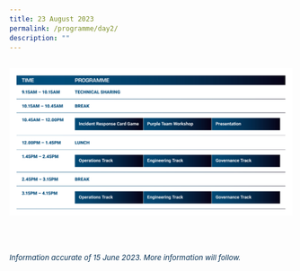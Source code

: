 ```yaml
---
title: 23 August 2023
permalink: /programme/day2/
description: ""
---
```

![](/images/2023%20PROGRAMME/230609_csa%20otcep%202023_programme%20table_day%2002.jpg)
<br><br>
---
<br>*<font size="2"><font color="#073255"> Information accurate of 15 June 2023. More information will follow.</font></font>*